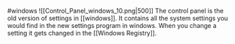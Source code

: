 #windows 
![[Control_Panel_windows_10.png|500]]
The control panel is the old version of settings in [[windows]]. It contains all the system settings you would find in the new settings program in windows. When you change a setting it gets changed in the [[Windows Registry]].